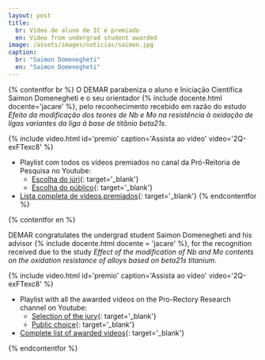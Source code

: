 ```yaml
---
layout: post
title:
  br: Vídeo de aluno de IC é premiado
  en: Video from undergrad student awarded
image: /assets/images/noticias/saimon.jpg
caption:
  br: "Saimon Domenegheti"
  en: "Saimon Domenegheti"
---
```


{% contentfor br %}
O DEMAR parabeniza o aluno e Iniciação Científica Saimon Domenegheti e o seu orientador {% include docente.html docente='jacare' %}, pelo reconhecimento recebido em razão do estudo *Efeito da modificação dos teores de Nb e Mo na resistência à oxidação de ligas variantes da liga à base de titânio beta21s*. 

{% include video.html id='premio' caption='Assista ao vídeo' video='2Q-exFTexc8' %}

* Playlist com todos os vídeos premiados no canal da Pró-Reitoria de Pesquisa no Youtube:
    * [Escolha do júri](https://www.youtube.com/watch?v=a3OKDKnArr8&list=PLgxFaJapgYyVFjrHwaOTay35ai4t_Ie_L){: target='_blank'}
    * [Escolha do público](https://www.youtube.com/watch?v=L1wQz9SumpA&list=PLgxFaJapgYyUbVuA4d5GDI28_e_EPjDa9){: target='_blank'}
* [Lista completa de vídeos premiados](http://www.fsp.usp.br/site/wp-content/uploads/2021/04/Vencedores-Flash-Talks-Pagina1.pdf){: target='_blank'}
{% endcontentfor %}

{% contentfor en %}

DEMAR congratulates the undergrad student Saimon Domenegheti and his advisor {% include docente.html docente = 'jacare' %}, for the recognition received due to the study *Effect of the modification of Nb and Mo contents on the oxidation resistance of alloys based on beta21s titanium*.

{% include video.html id='premio' caption='Assista ao vídeo' video='2Q-exFTexc8' %}

* Playlist with all the awarded videos on the Pro-Rectory Research channel on Youtube:
    * [Selection of the jury](https://www.youtube.com/watch?v=a3OKDKnArr8&list=PLgxFaJapgYyVFjrHwaOTay35ai4t_Ie_L){: target='_blank'}
    * [Public choice](https://www.youtube.com/watch?v=L1wQz9SumpA&list=PLgxFaJapgYyUbVuA4d5GDI28_e_EPjDa9){: target='_blank'}
* [Complete list of awarded videos](http://www.fsp.usp.br/site/wp-content/uploads/2021/04/Vencedores-Flash-Talks-Pagina1.pdf){: target='_blank'}

{% endcontentfor %}
 
